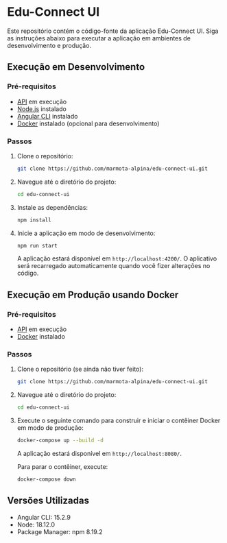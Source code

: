 # Edu-Connect UI

Este repositório contém o código-fonte da aplicação Edu-Connect UI. Siga as instruções abaixo para executar a aplicação em ambientes de desenvolvimento e produção.

## Execução em Desenvolvimento

### Pré-requisitos
- [API](https://github.com/marmota-alpina/Edu-Connect-API) em execução
- [Node.js](https://nodejs.org/) instalado
- [Angular CLI](https://angular.io/cli) instalado
- [Docker](https://docs.docker.com/) instalado (opcional para desenvolvimento)

### Passos

1. Clone o repositório:

    ```bash
    git clone https://github.com/marmota-alpina/edu-connect-ui.git
    ```

2. Navegue até o diretório do projeto:

    ```bash
    cd edu-connect-ui
    ```

3. Instale as dependências:

    ```bash
    npm install
    ```

4. Inicie a aplicação em modo de desenvolvimento:

    ```bash
    npm run start
    ```

   A aplicação estará disponível em `http://localhost:4200/`. O aplicativo será recarregado automaticamente quando você fizer alterações no código.

## Execução em Produção usando Docker

### Pré-requisitos
- [API](https://github.com/marmota-alpina/Edu-Connect-API) em execução
- [Docker](https://docs.docker.com/) instalado

### Passos

1. Clone o repositório (se ainda não tiver feito):

    ```bash
    git clone https://github.com/marmota-alpina/edu-connect-ui.git
    ```

2. Navegue até o diretório do projeto:

    ```bash
    cd edu-connect-ui
    ```

3. Execute o seguinte comando para construir e iniciar o contêiner Docker em modo de produção:

    ```bash
    docker-compose up --build -d
    ```

   A aplicação estará disponível em `http://localhost:8080/`.

   Para parar o contêiner, execute:

    ```bash
    docker-compose down
    ```

## Versões Utilizadas

- Angular CLI: 15.2.9
- Node: 18.12.0
- Package Manager: npm 8.19.2


